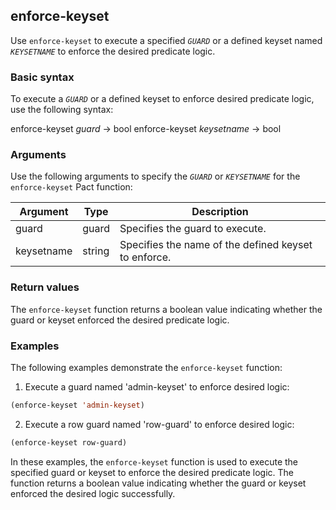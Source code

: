 ## enforce-keyset
Use `enforce-keyset` to execute a specified *`GUARD`* or a defined keyset named *`KEYSETNAME`* to enforce the desired predicate logic.

### Basic syntax

To execute a *`GUARD`* or a defined keyset to enforce desired predicate logic, use the following syntax:

enforce-keyset *guard* -> bool
enforce-keyset *keysetname* -> bool

### Arguments

Use the following arguments to specify the *`GUARD`* or *`KEYSETNAME`* for the `enforce-keyset` Pact function:

| Argument   | Type   | Description                                        |
|------------|--------|----------------------------------------------------|
| guard      | guard  | Specifies the guard to execute.                    |
| keysetname | string | Specifies the name of the defined keyset to enforce.|

### Return values

The `enforce-keyset` function returns a boolean value indicating whether the guard or keyset enforced the desired predicate logic.

### Examples

The following examples demonstrate the `enforce-keyset` function:

1. Execute a guard named 'admin-keyset' to enforce desired logic:

```lisp
(enforce-keyset 'admin-keyset)
```

2. Execute a row guard named 'row-guard' to enforce desired logic:

```lisp
(enforce-keyset row-guard)
```

In these examples, the `enforce-keyset` function is used to execute the specified guard or keyset to enforce the desired predicate logic. The function returns a boolean value indicating whether the guard or keyset enforced the desired logic successfully.
